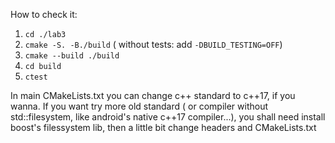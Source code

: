 How to check it:
1. `cd ./lab3`
2. `cmake -S. -B./build` ( without tests: add `-DBUILD_TESTING=OFF`)
3. `cmake --build ./build`
4. `cd build`
5. `ctest`

In main CMakeLists.txt you can change c++ standard to c++17, if you wanna. If you want try more old standard ( or compiler without std::filesystem, like android's native c++17 compiler...), you shall need install boost's filessystem lib, then a little bit change headers and CMakeLists.txt

